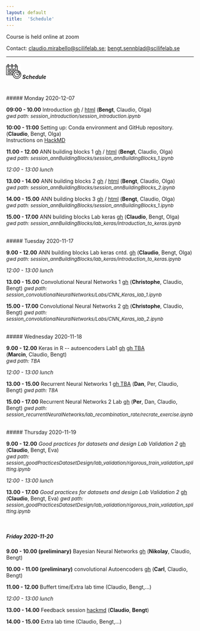 ```yaml
---
layout: default
title:  'Schedule'
---
```


Course is held online at zoom

Contact: [claudio.mirabello@scilifelab.se](claudio.mirabello@scilifelab.se); [bengt.sennblad@scilifelab.se](bengt.sennblad@scilifelab.se)

----

##### <img border="0" src="icons/schedule-02.svg" width="40" height="40"> Schedule
<br/>
##### Monday 2020-12-07

**09:00 - 10.00** Introduction
[gh](https://github.com/NBISweden/workshop-neural-nets-and-deep-learning/blob/master/session_introduction/session_introduction.ipynb) / [html](session_introduction/session_introduction.html)
(**Bengt**, Claudio, Olga)  
<font size=2> *gwd path: session_introduction/session_introduction.ipynb* </font>


**10:00 - 11:00** Setting up: Conda environment and GitHub repository.
(**Claudio**, Bengt, Olga)  
Instructions on [HackMD](https://hackmd.io/fZc9DFyDSOO5Kd4RORb4Uw)

**11.00 - 12.00** ANN building blocks 1
[gh](https://github.com/NBISweden/workshop-neural-nets-and-deep-learning/session_annBuildingBlocks/session_annBuildingBlocks_1.ipynb) / [html](session_annBuildingBlocks/session_annBuildingBlocks_1.html)
(**Bengt**, Claudio, Olga)  
<font size=2>_gwd path: session_annBuildingBlocks/session_annBuildingBlocks_1.ipynb_</font>

*12:00 - 13:00 lunch*

**13.00 - 14.00** ANN building blocks 2
[gh](https://github.com/NBISweden/workshop-neural-nets-and-deep-learning/session_annBuildingBlocks/session_annBuildingBlocks_2.ipynb) / [html](session_annBuildingBlocks/session_annBuildingBlocks_2.html)
(**Bengt**, Claudio, Olga)  
<font size=2>_gwd path: session_annBuildingBlocks/session_annBuildingBlocks_2.ipynb_</font>

**14.00 - 15.00** ANN building blocks 3
[gh](https://github.com/NBISweden/workshop-neural-nets-and-deep-learning/session_annBuildingBlocks/session_annBuildingBlocks_3.ipynb) / [html](session_annBuildingBlocks_3.html)
(**Bengt**, Claudio, Olga)  
<font size=2>_gwd path: session_annBuildingBlocks/session_annBuildingBlocks_1.ipynb_</font>

**15.00 - 17.00** ANN building blocks Lab keras
[gh](session_annBuildingBlocks/lab_keras/introduction_to_keras.ipynb)
(**Claudio**, Bengt, Olga)  
<font size=2>_gwd path: session_annBuildingBlocks/lab_keras/introduction_to_keras.ipynb_</font>

<br/>
##### Tuesday 2020-11-17

**9.00 - 12.00** ANN building blocks Lab keras cntd.
[gh](session_annBuildingBlocks/lab_keras/introduction_to_keras.ipynb)
(**Claudio**, Bengt, Olga)  
<font size=2>_gwd path: session_annBuildingBlocks/lab_keras/introduction_to_keras.ipynb_</font>


*12:00 - 13:00 lunch*

**13.00 - 15.00** Convolutional Neural Networks 1 [gh](https://github.com/NBISweden/workshop-neural-nets-and-deep-learning/tree/master/session_convolutionalNeuralNetworks/Labs/CNN_Keras_lab_1.ipynb) (**Christophe**, Claudio, Bengt)
<font size=2>_gwd path: session_convolutionalNeuralNetworks/Labs/CNN_Keras_lab_1.ipynb_</font>

**15.00 - 17.00** Convolutional Neural Networks 2 [gh](https://github.com/NBISweden/workshop-neural-nets-and-deep-learning/tree/master/session_convolutionalNeuralNetworks/Labs/CNN_Keras_lab_2.ipynb) (**Christophe**, Claudio, Bengt)
<font size=2>_gwd path: session_convolutionalNeuralNetworks/Labs/CNN_Keras_lab_2.ipynb_</font>


<br/>
##### Wednesday 2020-11-18

**9.00 - 12.00** Keras in R -- autoencoders Lab1 [gh](session_rAutoencoders/session_rAutoencoders.ipynb)
[gh TBA](TBA)  
(**Marcin**, Claudio, Bengt)  
<font size=2>_gwd path: TBA_</font>

*12:00 - 13:00 lunch*

**13.00 - 15.00** Recurrent Neural Networks 1
[gh TBA](b)
(**Dan**, Per, Claudio, Bengt)
<font size=2>_gwd path: TBA_</font>

**15.00 - 17.00** Recurrent Neural Networks 2 Lab
[gh](https://github.com/NBISweden/workshop-neural-nets-and-deep-learning/blob/master/session_recurrentNeuralNetworks/lab_recombination_rate/recrate_exercise.ipynb)
(**Per**, Dan, Claudio, Bengt)
<font size=2>_gwd path: session_recurrentNeuralNetworks/lab_recombination_rate/recrate_exercise.ipynb_</font>


<br/>
##### Thursday 2020-11-19

**9.00 - 12.00** *Good practices for datasets and design Lab Validation 2* [gh](https://github.com/NBISweden/workshop-neural-nets-and-deep-learning/blob/master/session_goodPracticesDatasetDesign/lab_validation/rigorous_train_validation_splitting.ipynb) (**Claudio**, Bengt, Eva)  
<font size=2>_gwd path: session_goodPracticesDatasetDesign/lab_validation/rigorous_train_validation_splitting.ipynb_</font>

*12:00 - 13:00 lunch*


**13.00 - 17.00** *Good practices for datasets and design Lab Validation 2* [gh](https://github.com/NBISweden/workshop-neural-nets-and-deep-learning/blob/master/session_goodPracticesDatasetDesign/lab_validation/rigorous_train_validation_splitting.ipynb) (**Claudio**, Bengt, Eva)
<font size=2>_gwd path: session_goodPracticesDatasetDesign/lab_validation/rigorous_train_validation_splitting.ipynb_</font>

<br/>

##### Friday 2020-11-20

**9.00 - 10.00 (preliminary)** Bayesian Neural Networks [gh](session_bnn/session_bnn.ipynb) (**Nikolay**, Claudio, Bengt)

**10.00 - 11.00 (preliminary)** convolutional Autoencoders  [gh](session_ca/session_ca.ipynb) (**Carl**, Claudio, Bengt)

**11.00 - 12.00** Buffert time/Extra lab time (Claudio, Bengt,...)

*12:00 - 13:00 lunch*

**13.00 - 14.00** Feedback session [hackmd](session_feedback/session_feedback.xx) (**Claudio**, **Bengt**)

**14.00 - 15.00** Extra lab time (Claudio, Bengt,...)

<br/><br/>
